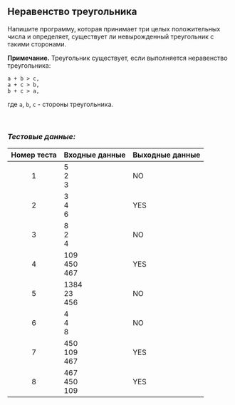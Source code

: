 ## Неравенство треугольника

Напишите программу, которая принимает три целых положительных числа и определяет, существует ли невырожденный треугольник с такими сторонами.

**Примечание.** Треугольник существует, если выполняется неравенство треугольника:

    a + b > c,
    a + c > b,
    b + c > a,

где <code>a</code>, <code>b</code>, <code>c</code> - стороны треугольника.

<br>

### *Тестовые данные:*

| Номер теста | Входные данные    | Выходные данные |
|:-----------:|-------------------|-----------------|
|      1      | 5<br>2<br>3       | NO              |
|      2      | 3<br>4<br>6       | YES             |
|      3      | 8<br>2<br>4       | NO              |
|      4      | 109<br>450<br>467 | YES             |
|      5      | 1384<br>23<br>456 | NO              |
|      6      | 4<br>4<br>8       | NO              |
|      7      | 450<br>109<br>467 | YES             |
|      8      | 467<br>450<br>109 | YES             |